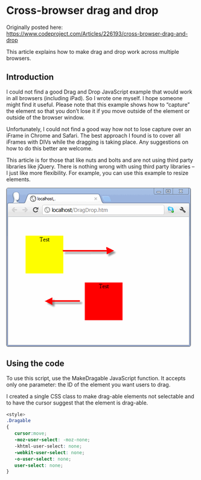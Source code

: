 # Cross-browser drag and drop

Originally posted here:
https://www.codeproject.com/Articles/226193/cross-browser-drag-and-drop

This article explains how to make drag and drop work across multiple browsers.

## Introduction
I could not find a good Drag and Drop JavaScript example that would work in all browsers (including iPad). So I wrote one myself. I hope someone might find it useful. Please note that this example shows how to “capture” the element so that you don’t lose it if you move outside of the element or outside of the browser window.

Unfortunately, I could not find a good way how not to lose capture over an iFrame in Chrome and Safari. The best approach I found is to cover all iFrames with DIVs while the dragging is taking place. Any suggestions on how to do this better are welcome.

This article is for those that like nuts and bolts and are not using third party libraries like jQuery. There is nothing wrong with using third party libraries – I just like more flexibility. For example, you can use this example to resize elements.

![](img/DragDrop.gif)

## Using the code
To use this script, use the MakeDragable JavaScript function. It accepts only one parameter: the ID of the element you want users to drag. 

I created a single CSS class to make drag-able elements not selectable and to have the cursor suggest that the element is drag-able.

```CSS
<style>
.Dragable
{
   cursor:move;
   -moz-user-select: -moz-none;   
   -khtml-user-select: none;   
   -webkit-user-select: none;   
   -o-user-select: none;   
   user-select: none;
}
```
